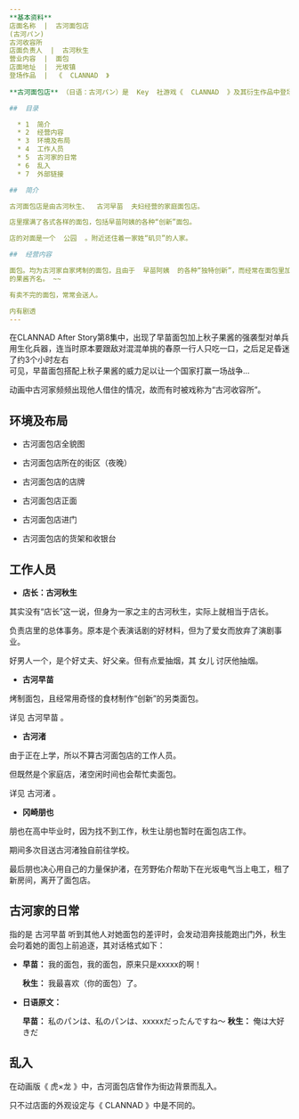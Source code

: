 ```yaml
---  
**基本资料**  
店面名称  |  古河面包店   
(古河パン)  
古河收容所  
店面负责人  |  古河秋生   
营业内容  |  面包   
店面地址  |  光坂镇   
登场作品  |  《  CLANNAD  》   
  
**古河面包店** （日语：古河パン）是  Key  社游戏《  CLANNAD  》及其衍生作品中登场的一家架空的  面包  店。

##  目录

  * 1  简介 
  * 2  经营内容 
  * 3  环境及布局 
  * 4  工作人员 
  * 5  古河家的日常 
  * 6  乱入 
  * 7  外部链接 

##  简介

古河面包店是由古河秋生、  古河早苗  夫妇经营的家庭面包店。

店里摆满了各式各样的面包，包括早苗阿姨的各种“创新”面包。

店的对面是一个  公园  。附近还住着一家姓“矶贝”的人家。

##  经营内容

面包。均为古河家自家烤制的面包，且由于  早苗阿姨  的各种“独特创新”，而经常在面包里加一些奇怪的东西，使得其味道十分“另类”。 ~~杀伤力与 秋子阿姨
的果酱齐名。 ~~

有卖不完的面包，常常会送人。

内有剧透  
---  
```

在CLANNAD After
Story第8集中，出现了早苗面包加上秋子果酱的强袭型对单兵用生化兵器，连当时原本要跟敌对混混单挑的春原一行人只吃一口，之后足足昏迷了约3个小时左右  
可见，早苗面包搭配上秋子果酱的威力足以让一个国家打赢一场战争...  
  
动画中古河家频频出现他人借住的情况，故而有时被戏称为“古河收容所”。

##  环境及布局

  * 古河面包店全貌图 

  * 古河面包店所在的街区（夜晚） 

  * 古河面包店的店牌 

  * 古河面包店正面 

  * 古河面包店进门 

  * 古河面包店的货架和收银台 

##  工作人员

  * **店长：古河秋生**

其实没有“店长”这一说，但身为一家之主的古河秋生，实际上就相当于店长。

负责店里的总体事务。原本是个表演话剧的好材料，但为了爱女而放弃了演剧事业。

好男人一个，是个好丈夫、好父亲。但有点爱抽烟，其  女儿  讨厌他抽烟。

  * **古河早苗**

烤制面包，且经常用奇怪的食材制作“创新”的另类面包。

详见  古河早苗  。

  * **古河渚**

由于正在上学，所以不算古河面包店的工作人员。

但既然是个家庭店，渚空闲时间也会帮忙卖面包。

详见  古河渚  。

  * **冈崎朋也**

朋也在高中毕业时，因为找不到工作，秋生让朋也暂时在面包店工作。

期间多次目送古河渚独自前往学校。

最后朋也决心用自己的力量保护渚，在芳野佑介帮助下在光坂电气当上电工，租了新房间，离开了面包店。

##  古河家的日常

指的是  古河早苗  听到其他人对她面包的差评时，会发动泪奔技能跑出门外，秋生会叼着她的面包上前追逐，其对话格式如下：

  * **早苗：** 我的面包，我的面包，原来只是xxxxx的啊！ 

     **秋生：** 我最喜欢（你的面包）了。 

  * **日语原文：**

     **早苗：** 私のパンは、私のパンは、xxxxxだったんですね～ 
     **秋生：** 俺は大好きだ 

##  乱入

在动画版《  虎×龙  》中，古河面包店曾作为街边背景而乱入。

只不过店面的外观设定与《  CLANNAD  》中是不同的。